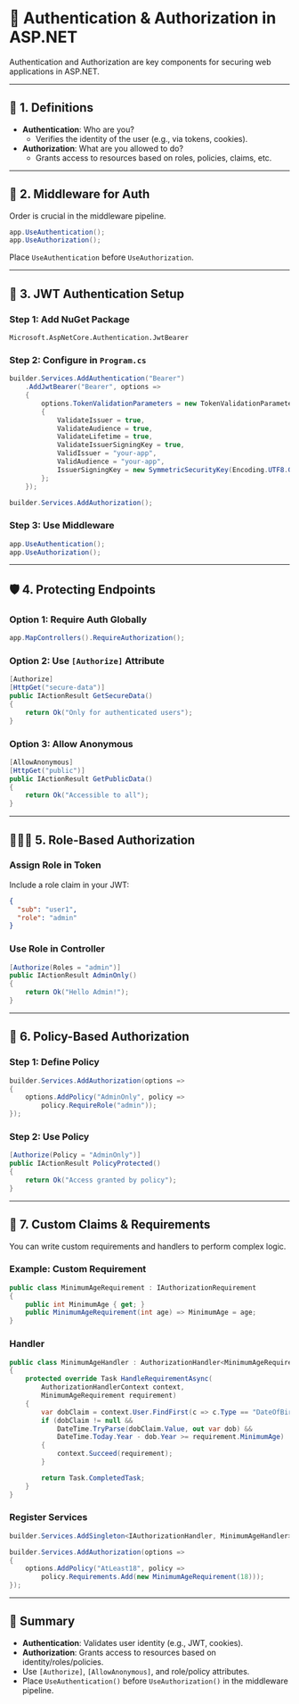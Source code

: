 # 🔐 Authentication & Authorization in ASP.NET

Authentication and Authorization are key components for securing web applications in ASP.NET.

---

## 🧾 1. Definitions

- **Authentication**: Who are you?
  - Verifies the identity of the user (e.g., via tokens, cookies).
- **Authorization**: What are you allowed to do?
  - Grants access to resources based on roles, policies, claims, etc.

---

## 🧱 2. Middleware for Auth

Order is crucial in the middleware pipeline.

```csharp
app.UseAuthentication();
app.UseAuthorization();
```

Place `UseAuthentication` before `UseAuthorization`.

---

## 🔐 3. JWT Authentication Setup

### Step 1: Add NuGet Package

```
Microsoft.AspNetCore.Authentication.JwtBearer
```

### Step 2: Configure in `Program.cs`

```csharp
builder.Services.AddAuthentication("Bearer")
    .AddJwtBearer("Bearer", options =>
    {
        options.TokenValidationParameters = new TokenValidationParameters
        {
            ValidateIssuer = true,
            ValidateAudience = true,
            ValidateLifetime = true,
            ValidateIssuerSigningKey = true,
            ValidIssuer = "your-app",
            ValidAudience = "your-app",
            IssuerSigningKey = new SymmetricSecurityKey(Encoding.UTF8.GetBytes("your-secret-key"))
        };
    });

builder.Services.AddAuthorization();
```

### Step 3: Use Middleware

```csharp
app.UseAuthentication();
app.UseAuthorization();
```

---

## 🛡️ 4. Protecting Endpoints

### Option 1: Require Auth Globally

```csharp
app.MapControllers().RequireAuthorization();
```

### Option 2: Use `[Authorize]` Attribute

```csharp
[Authorize]
[HttpGet("secure-data")]
public IActionResult GetSecureData()
{
    return Ok("Only for authenticated users");
}
```

### Option 3: Allow Anonymous

```csharp
[AllowAnonymous]
[HttpGet("public")]
public IActionResult GetPublicData()
{
    return Ok("Accessible to all");
}
```

---

## 🧑‍🤝‍🧑 5. Role-Based Authorization

### Assign Role in Token

Include a role claim in your JWT:
```json
{
  "sub": "user1",
  "role": "admin"
}
```

### Use Role in Controller

```csharp
[Authorize(Roles = "admin")]
public IActionResult AdminOnly()
{
    return Ok("Hello Admin!");
}
```

---

## 🧩 6. Policy-Based Authorization

### Step 1: Define Policy

```csharp
builder.Services.AddAuthorization(options =>
{
    options.AddPolicy("AdminOnly", policy =>
        policy.RequireRole("admin"));
});
```

### Step 2: Use Policy

```csharp
[Authorize(Policy = "AdminOnly")]
public IActionResult PolicyProtected()
{
    return Ok("Access granted by policy");
}
```

---

## 🧠 7. Custom Claims & Requirements

You can write custom requirements and handlers to perform complex logic.

### Example: Custom Requirement

```csharp
public class MinimumAgeRequirement : IAuthorizationRequirement
{
    public int MinimumAge { get; }
    public MinimumAgeRequirement(int age) => MinimumAge = age;
}
```

### Handler

```csharp
public class MinimumAgeHandler : AuthorizationHandler<MinimumAgeRequirement>
{
    protected override Task HandleRequirementAsync(
        AuthorizationHandlerContext context,
        MinimumAgeRequirement requirement)
    {
        var dobClaim = context.User.FindFirst(c => c.Type == "DateOfBirth");
        if (dobClaim != null &&
            DateTime.TryParse(dobClaim.Value, out var dob) &&
            DateTime.Today.Year - dob.Year >= requirement.MinimumAge)
        {
            context.Succeed(requirement);
        }

        return Task.CompletedTask;
    }
}
```

### Register Services

```csharp
builder.Services.AddSingleton<IAuthorizationHandler, MinimumAgeHandler>();

builder.Services.AddAuthorization(options =>
{
    options.AddPolicy("AtLeast18", policy =>
        policy.Requirements.Add(new MinimumAgeRequirement(18)));
});
```

---

## 📌 Summary

- **Authentication**: Validates user identity (e.g., JWT, cookies).
- **Authorization**: Grants access to resources based on identity/roles/policies.
- Use `[Authorize]`, `[AllowAnonymous]`, and role/policy attributes.
- Place `UseAuthentication()` before `UseAuthorization()` in the middleware pipeline.

